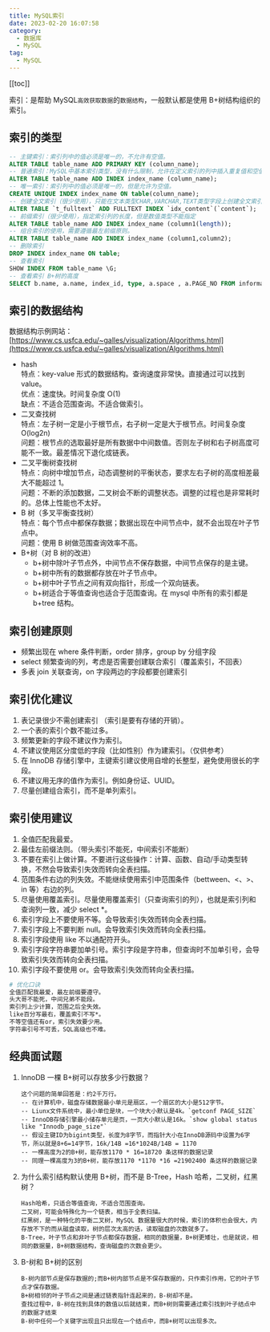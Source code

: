 ```yaml
---
title: MySQL索引
date: 2023-02-20 16:07:58
category: 
  - 数据库
  - MySQL
tag: 
  - MySQL
---
```


<!-- more -->

[[toc]]

索引：是帮助 MySQL`高效获取数据`的`数据结构`，一般默认都是使用 B+树结构组织的索引。

<!-- more -->

## 索引的类型

```sql
-- 主键索引：索引列中的值必须是唯一的，不允许有空值。
ALTER TABLE table_name ADD PRIMARY KEY (column_name);
-- 普通索引：MySQL中基本索引类型，没有什么限制，允许在定义索引的列中插入重复值和空值。
ALTER TABLE table_name ADD INDEX index_name (column_name);
-- 唯一索引：索引列中的值必须是唯一的，但是允许为空值。
CREATE UNIQUE INDEX index_name ON table(column_name);
-- 创建全文索引（很少使用），只能在文本类型CHAR,VARCHAR,TEXT类型字段上创建全文索引
ALTER TABLE `t_fulltext` ADD FULLTEXT INDEX `idx_content`(`content`);
-- 前缀索引（很少使用），指定索引列的长度，但是数值类型不能指定
ALTER TABLE table_name ADD INDEX index_name (column1(length));
-- 组合索引的使用，需要遵循最左前缀原则。
ALTER TABLE table_name ADD INDEX index_name (column1,column2);
-- 删除索引
DROP INDEX index_name ON table;
-- 查看索引
SHOW INDEX FROM table_name \G;
-- 查看索引 B+树的高度
SELECT b.name, a.name, index_id, type, a.space , a.PAGE_NO FROM information_schema.INNODB_SYS_INDEXES a, information_schema.INNODB_SYS_TABLES b WHERE a.table_id = b.table_id AND a.space <> 0;
```

## 索引的数据结构

数据结构示例网站：[https://www.cs.usfca.edu/~galles/visualization/Algorithms.html](https://www.cs.usfca.edu/~galles/visualization/Algorithms.html)

- hash<br/>
  特点：key-value 形式的数据结构。查询速度非常快。直接通过可以找到 value。<br/>
  优点：速度快。时间复杂度 O(1)<br/>
  缺点：不适合范围查询。不适合做索引。<br/>
- 二叉查找树<br/>
  特点：左子树一定是小于根节点，右子树一定是大于根节点。时间复杂度 O(log2n)<br/>
  问题：根节点的选取最好是所有数据中中间数值。否则左子树和右子树高度可能不一致。最差情况下退化成链表。<br/>
- 二叉平衡树查找树<br/>
  特点：向树中增加节点，动态调整树的平衡状态，要求左右子树的高度相差最大不能超过 1。<br/>
  问题：不断的添加数据，二叉树会不断的调整状态。调整的过程也是非常耗时的。总体上性能也不太好。<br/>
- B 树（多叉平衡查找树）<br/>
  特点：每个节点中都保存数据；数据出现在中间节点中，就不会出现在叶子节点中。<br/>
  问题：使用 B 树做范围查询效率不高。<br/>
- B+树（对 B 树的改进）<br/>
  - b+树中除叶子节点外，中间节点不保存数据，中间节点保存的是主键。
  - b+树中所有的数据都存放在叶子节点中。
  - b+树中叶子节点之间有双向指针，形成一个双向链表。
  - b+树适合于等值查询也适合于范围查询。在 mysql 中所有的索引都是 b+tree 结构。

## 索引创建原则

- 频繁出现在 where 条件判断，order 排序，group by 分组字段
- select 频繁查询的列，考虑是否需要创建联合索引（覆盖索引，不回表）
- 多表 join 关联查询，on 字段两边的字段都要创建索引

## 索引优化建议

1. 表记录很少不需创建索引 （索引是要有存储的开销）。
2. 一个表的索引个数不能过多。
3. 频繁更新的字段不建议作为索引。
4. 不建议使用区分度低的字段（比如性别）作为建索引。（仅供参考）
5. 在 InnoDB 存储引擎中，主键索引建议使用自增的长整型，避免使用很长的字段。
6. 不建议用无序的值作为索引。例如身份证、UUID。
7. 尽量创建组合索引，而不是单列索引。

## 索引使用建议

1. 全值匹配我最爱。
2. 最佳左前缀法则。（带头索引不能死，中间索引不能断）
3. 不要在索引上做计算。不要进行这些操作：计算、函数、自动/手动类型转换，不然会导致索引失效而转向全表扫描。
4. 范围条件右边的列失效。不能继续使用索引中范围条件（bettween、<、>、in 等）右边的列。
5. 尽量使用覆盖索引。尽量使用覆盖索引（只查询索引的列），也就是索引列和查询列一致，减少 select \*。
6. 索引字段上不要使用不等。会导致索引失效而转向全表扫描。
7. 索引字段上不要判断 null。会导致索引失效而转向全表扫描。
8. 索引字段使用 like 不以通配符开头。
9. 索引字段字符串要加单引号。索引字段是字符串，但查询时不加单引号，会导致索引失效而转向全表扫描。
10. 索引字段不要使用 or。会导致索引失效而转向全表扫描。

```bash
# 优化口诀
全值匹配我最爱，最左前缀要遵守。
头大哥不能死，中间兄弟不能段。
索引列上少计算，范围之后全失效。
like百分写最右，覆盖索引不写*。
不等空值还有or，索引失效要少用。
字符串引号不可丢，SQL高级也不难。
```

## 经典面试题

1. InnoDB 一棵 B+树可以存放多少行数据？
   ```
   这个问题的简单回答是：约2千万行。
   -- 在计算机中，磁盘存储数据最小单元是扇区，一个扇区的大小是512字节。
   -- Liunx文件系统中，最小单位是块，一个块大小默认是4k。`getconf PAGE_SIZE`
   -- InnoDB存储引擎最小储存单元是页，一页大小默认是16k。`show global status like "Innodb_page_size"`
   -- 假设主键ID为bigint类型，长度为8字节，而指针大小在InnoDB源码中设置为6字节，所以就是8+6=14字节，16k/14B =16*1024B/14B = 1170
   -- 一棵高度为2的B+树，能存放1170 * 16=18720 条这样的数据记录
   -- 同理一棵高度为3的B+树，能存放1170 *1170 *16 =21902400 条这样的数据记录
   ```
2. 为什么索引结构默认使用 B+树，而不是 B-Tree，Hash 哈希，二叉树，红黑树？
   ```
   Hash哈希，只适合等值查询，不适合范围查询。
   二叉树，可能会特殊化为一个链表，相当于全表扫描。
   红黑树，是一种特化的平衡二叉树，MySQL 数据量很大的时候，索引的体积也会很大，内存放不下的而从磁盘读取，树的层次太高的话，读取磁盘的次数就多了。
   B-Tree，叶子节点和非叶子节点都保存数据，相同的数据量，B+树更矮壮，也是就说，相同的数据量，B+树数据结构，查询磁盘的次数会更少。
   ```
3. B-树和 B+树的区别
   ```
   B-树内部节点是保存数据的;而B+树内部节点是不保存数据的，只作索引作用，它的叶子节点才保存数据。
   B+树相邻的叶子节点之间是通过链表指针连起来的，B-树却不是。
   查找过程中，B-树在找到具体的数值以后就结束，而B+树则需要通过索引找到叶子结点中的数据才结束
   B-树中任何一个关键字出现且只出现在一个结点中，而B+树可以出现多次。
   ```
